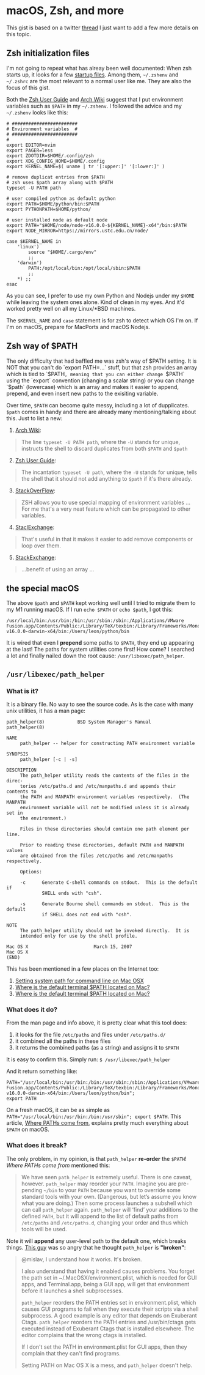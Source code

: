 # macOS, Zsh, and more 
This gist is based on a twitter
[thread](https://twitter.com/giftboiling/status/1386359878797565955?s=20) I
just want to add a few more details on this topic.

## Zsh initialization files
I'm not going to repeat what has alreay  been well documented:
When zsh starts up, it looks for a few [startup
files](http://zsh.sourceforge.net/Guide/zshguide02.html#l). Among them,
`~/.zshenv` and `~/.zshrc` are the most relevant to a normal user like me. They are also the focus of this gist.

Both the [Zsh User Guide](http://zsh.sourceforge.net/Guide/zshguide02.html#l23)
and [Arch Wiki](https://wiki.archlinux.org/index.php/Zsh#Configuring_$PATH)
suggest that I put environment variables such as `$PATH` in my `~/.zshenv`. I
followed the advice and my `~/.zshenv` looks like this:

```shell    
# ########################
# Environment variables  #
# ########################
#
export EDITOR=nvim
export PAGER=less
export ZDOTDIR=$HOME/.config/zsh
export XDG_CONFIG_HOME=$HOME/.config
export KERNEL_NAME=$( uname | tr '[:upper:]' '[:lower:]' )

# remove duplicat entries from $PATH
# zsh uses $path array along with $PATH 
typeset -U PATH path

# user compiled python as default python
export PATH=$HOME/python/bin:$PATH
export PYTHONPATH=$HOME/python/

# user installed node as default node
export PATH="$HOME/node/node-v16.0.0-${KERNEL_NAME}-x64"/bin:$PATH
export NODE_MIRROR=https://mirrors.ustc.edu.cn/node/
	
case $KERNEL_NAME in
    'linux')
        source "$HOME/.cargo/env"
        ;;
    'darwin')
        PATH:/opt/local/bin:/opt/local/sbin:$PATH
        ;;
    *) ;;
esac
```
As you can see, I prefer to use my own Python and Nodejs under my `$HOME` while
leaving the system ones alone. Kind of clean in my eyes. And it'd worked
pretty well on all my Linux/\*BSD machines. 

The `$KERNEL_NAME` and `case` statement is for zsh to detect which OS I'm on.
If I'm on macOS, prepare for MacPorts and macOS Nodejs. 

## Zsh way of $PATH
The only difficulty that had baffled me was zsh's way of $PATH setting. It is
NOT that you can't do `export PATH=...` stuff, but that zsh provides an array which is
tied to `$PATH`, meaning that you can either change `$PATH` using the `export`
convention (changing a scalar string) or you can change `$path` (lowercase)
which is an array and makes it easier to append, prepend, and even insert new
paths to the exisiting variable.

Over time, `$PATH` can become quite messy, including a lot of dupplicates.
`$path` comes in handy and there are already many mentioning/talking about
this. Just to list a new:
1. [Arch Wiki](https://wiki.archlinux.org/index.php/Zsh#Configuring_$PATH):
>The line `typeset -U PATH path`, where the `-U` stands for unique, instructs
>the shell to discard duplicates from both `$PATH` and `$path`
2. [Zsh User Guide](http://zsh.sourceforge.net/Guide/zshguide02.html#l24):
>The incantation `typeset -U path`, where the `-U` stands for unique, tells the
>shell that it should not add anything to `$path` if it's there already.
3. [StackOverFlow](https://stackoverflow.com/a/18077919):
>ZSH allows you to use special mapping of environment variables ... For me
>that's a very neat feature which can be propagated to other variables.
4. [StaclExchange](https://unix.stackexchange.com/a/532155):
>That's useful in that it makes it easier to add remove components or loop over them.
5. [StackExchange](https://superuser.com/a/1447959):
>...benefit of using an array ...

## the special macOS
The above `$path` and `$PATH` kept working well until I tried to migrate them to my M1 running macOS. If I run `echo $PATH` or `echo $path`, I got this:

```
/usr/local/bin:/usr/bin:/bin:/usr/sbin:/sbin:/Applications/VMware Fusion.app/Contents/Public:/Library/TeX/texbin:/Library/Frameworks/Mono.framework/Versions/Current/Commands:/opt/local/bin:/opt/local/sbin:/Users/leon/node/node-v16.0.0-darwin-x64/bin:/Users/leon/python/bin
```
It is wired that even I **prepend** some paths to `$PATH`, they end up appearing at the last! The paths for system utilities come first! How come? I searched a lot and finally nailed down the root cause: `/usr/libexec/path_helper`.

## `/usr/libexec/path_helper`
### What is it?
It is a binary file. No way to see the source code. As is the case with many unix utilities, it has a man page:
```
path_helper(8)            BSD System Manager's Manual           path_helper(8)

NAME
     path_helper -- helper for constructing PATH environment variable

SYNOPSIS
     path_helper [-c | -s]

DESCRIPTION
     The path_helper utility reads the contents of the files in the direc-
     tories /etc/paths.d and /etc/manpaths.d and appends their contents to
     the PATH and MANPATH environment variables respectively.  (The MANPATH
     environment variable will not be modified unless it is already set in
     the environment.)

     Files in these directories should contain one path element per line.

     Prior to reading these directories, default PATH and MANPATH values
     are obtained from the files /etc/paths and /etc/manpaths respectively.

     Options:

     -c      Generate C-shell commands on stdout.  This is the default if
             SHELL ends with "csh".

     -s      Generate Bourne shell commands on stdout.  This is the default
             if SHELL does not end with "csh".

NOTE
     The path_helper utility should not be invoked directly.  It is
     intended only for use by the shell profile.

Mac OS X                        March 15, 2007                        Mac OS X
(END)
```
This has been mentioned in a few places on the Internet too:
1. [Setting system path for command line on Mac OSX](https://www.chrissearle.org/2014/01/28/setting-system-path-for-command-line-on-mac-osx/)
2. [Where is the default terminal $PATH located on Mac?](https://izziswift.com/where-is-the-default-terminal-path-located-on-mac/)
3. [Where is the default terminal $PATH located on Mac?](https://stackoverflow.com/questions/9832770/where-is-the-default-terminal-path-located-on-mac)

### What does it do?
From the man page and info above, it is pretty clear what this tool does:
1. it looks for the file `/etc/paths` and files under `/etc/paths.d/`
2. it combined all the paths in these files
3. it returns the combined paths (as a string) and assigns it to `$PATH`

It is easy to confirm this. Simply run: `$ /usr/libexec/path_helper`

And it return something like:

```
PATH="/usr/local/bin:/usr/bin:/bin:/usr/sbin:/sbin:/Applications/VMware Fusion.app/Contents/Public:/Library/TeX/texbin:/Library/Frameworks/Mono.framework/Versions/Current/Commands:/opt/local/bin:/opt/local/sbin:/Users/leon/node/node-v16.0.0-darwin-x64/bin:/Users/leon/python/bin";
export PATH 
``` 
On a fresh macOS, it can be as simple as
`PATH="/usr/local/bin:/usr/bin:/bin:/usr/sbin"; export $PATH`.  This article,
[Where PATHs come
from](https://scriptingosx.com/2017/05/where-paths-come-from/), explains pretty
much everything about `$PATH` on macOS.

### What does it break?
The only problem, in my opinion, is that `path_helper` **re-order** the
`$PATH`! *Where PATHs come from* mentioned this:
>We have seen `path_helper` is extremely useful. There is one caveat, however.
>`path_helper` may reorder your `PATH`. Imagine you are pre-pending `~/bin` to
>your `PATH` because you want to override some standard tools with your own.
>(Dangerous, but let’s assume you know what you are doing.) Then some process
>launches a subshell which can call `path_helper` again. `path_helper` will
>‘find’ your additions to the defined `PATH`, but it will append to the list of
>default paths from `/etc/paths` and `/etc/paths.d`, changing your order and
>thus which tools will be used.

Note it will **append** any user-level path to the default one, which breaks
things. [This
guy](https://github.com/sorin-ionescu/prezto/issues/381#issuecomment-12800590)
was so angry that he thought `path_helper` is **"broken"**:
>@mislav, I understand how it works. It's broken.
>
>I also understand that having it enabled causes problems. You forget the path
>set in ~/.MacOSX/environment.plist, which is needed for GUI apps, and
>Terminal.app, being a GUI app, will get that environment before it launches a
>shell subprocesses.
>
>`path_helper` reorders the PATH entries set in environment.plist, which causes
>GUI programs to fail when they execute their scripts via a shell subprocess. A
>good example is any editor that depends on Exuberant Ctags. `path_helper`
>reorders the PATH entries and /usr/bin/ctags gets executed instead of Exuberant
>Ctags that is installed elsewhere. The editor complains that the wrong ctags is
>installed.
>
>If I don't set the PATH in environment.plist for GUI apps, then they complain
>that they can't find programs.
>
>Setting PATH on Mac OS X is a mess, and `path_helper` doesn't help.


